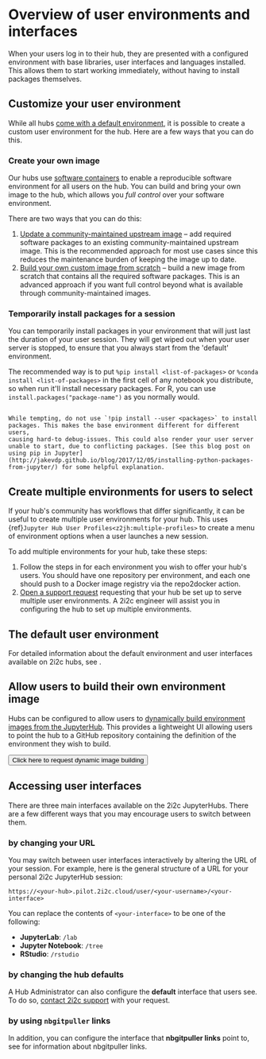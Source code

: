 # Overview of user environments and interfaces

When your users log in to their hub, they are presented with a
configured environment with base libraries, user interfaces and
languages installed. This allows them to start working immediately,
without having to install packages themselves.

## Customize your user environment

While all hubs [come with a default environment](environment/default), it is possible to create a custom user environment for the hub. Here are a few ways that you can do this.

### Create your own image

Our hubs use [software containers](https://www.docker.com/resources/what-container/) to enable a reproducible 
software environment for all users on the hub. You can build and bring your own image to the hub, which allows you *full control* over your software environment.

There are two ways that you can do this:

1. [Update a community-maintained upstream image](./update-community-image.md) – add required software packages to an existing community-maintained upstream image. This is the recommended approach for most use cases since this reduces the maintenance burden of keeping the image up to date.
1. [Build your own custom image from scratch](./hub-user-image-template-guide.md) – build a new image from scratch that contains all the required software packages. This is an advanced approach if you want full control beyond what is available through community-maintained images.

### Temporarily install packages for a session

You can temporarily install packages in your environment that will
just last the duration of your user session. They will get wiped out
when your user server is stopped, to ensure that you always start from
the 'default' environment.

The recommended way is to put `%pip install <list-of-packages>` or
`%conda install <list-of-packages>` in the first cell of any notebook
you distribute, so when run it'll install necessary packages. For R,
you can use `install.packages("package-name")` as you normally would.

```{warning}

While tempting, do not use `!pip install --user <packages>` to install
packages. This makes the base environment different for different users,
causing hard-to debug-issues. This could also render your user server
unable to start, due to conflicting packages. [See this blog post on using pip in Jupyter](http://jakevdp.github.io/blog/2017/12/05/installing-python-packages-from-jupyter/) for some helpful explanation.
```

## Create multiple environments for users to select

If your hub's community has workflows that differ significantly, it can be useful to create multiple user environments for your hub.
This uses {ref}`Jupyter Hub User Profiles<z2jh:multiple-profiles>` to create a menu of environment options when a user launches a new session.

To add multiple environments for your hub, take these steps:

1. Follow the steps in [](environment:image) for each environment you wish to offer your hub's users.
   You should have one repository per environment, and each one should push to a Docker image registry via the repo2docker action.
2. [Open a support request](../../support.md) requesting that your hub be set up to serve multiple user environments.
   A 2i2c engineer will assist you in configuring the hub to set up multiple environments.

## The default user environment

For detailed information about the default environment and user interfaces available on 2i2c hubs, see [](defaults.md).

## Allow users to build their own environment image

Hubs can be configured to allow users to [dynamically build environment images from the JupyterHub](#user:environment-building). This provides a lightweight UI allowing users to point the hub to a GitHub repository containing the definition of the environment they wish to build.

<button onclick="openWidget({subject:'Request dynamic image building for hub', type:'Feature Request'})">
   Click here to request dynamic image building
</button>

## Accessing user interfaces

There are three main interfaces available on the 2i2c JupyterHubs.
There are a few different ways that you may encourage users to switch between them.

### by changing your URL

You may switch between user interfaces interactively by altering the URL of your session.
For example, here is the general structure of a URL for your personal 2i2c JupyterHub session:

```
https://<your-hub>.pilot.2i2c.cloud/user/<your-username>/<your-interface>
```

You can replace the contents of `<your-interface>` to be one of the following:

- **JupyterLab**: `/lab`
- **Jupyter Notebook**: `/tree`
- **RStudio**: `/rstudio`

### by changing the hub defaults

A Hub Administrator can also configure the **default** interface that users see.
To do so, [contact 2i2c support](../../support.md) with your request.

### by using `nbgitpuller` links

In addition, you can configure the interface that **nbgitpuller links** point to, see [](content:nbgitpuller) for information about nbgitpuller links.
